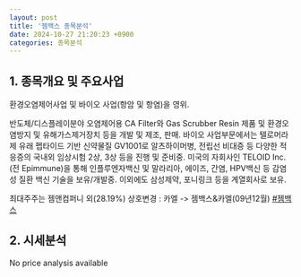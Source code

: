 ```yaml
---
layout: post
title: '젬백스 종목분석'
date: 2024-10-27 21:20:23 +0900
categories: 종목분석
---
```


## 1. 종목개요 및 주요사업

환경오염제어사업 및 바이오 사업(항암 및 항염)을 영위.

반도체/디스플레이분야 오염제어용 CA Filter와 Gas Scrubber Resin 제품 및 환경오염방지 및 유해가스제거장치 등을 개발 및 제조, 판매. 바이오 사업부문에서는 텔로머라제 유래 펩타이드 기반 신약물질 GV1001로 알츠하이머병, 전립선 비대증 등 다양한 적응증의 국내외 임상시험 2상, 3상 등을 진행 및 준비중. 미국의 자회사인 TELOID Inc.(전 Epimmune)을 통해 인플루엔자백신 및 말라리아, 에이즈, 간염, HPV백신 등 감염성 질환 백신 기술을 보유/개발중. 이외에도 삼성제약, 포니링크 등을 계열회사로 보유.

최대주주는 젬앤컴퍼니 외(28.19%) 상호변경 : 카엘 -> 젬백스&카엘(09년12월)
[#젬백스](#)

## 2. 시세분석

No price analysis available
